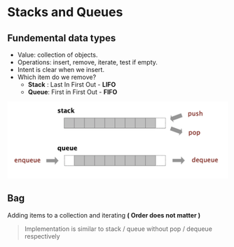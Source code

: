 # Stacks and Queues

## Fundemental data types

* Value: collection of objects.
* Operations: insert, remove, iterate, test if empty.
* Intent is clear when we insert.
* Which item do we remove?
  * **Stack** : Last In First Out - **LIFO**
  * **Queue**: First in First Out - **FIFO**

![STACK, QUEUE  - INSERT , REMOVE OPERATIONS](<../../../.gitbook/assets/image (19) (1).png>)

## Bag

Adding items to a collection and iterating **( Order does not matter )**

> Implementation is similar to stack / queue without pop / dequeue respectively
